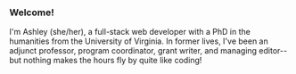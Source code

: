 ### Welcome!

I'm Ashley (she/her), a full-stack web developer with a PhD in the humanities from the University of Virginia. In former lives, I've been an adjunct professor, program coordinator, grant writer, and managing editor--but nothing makes the hours fly by quite like coding!
